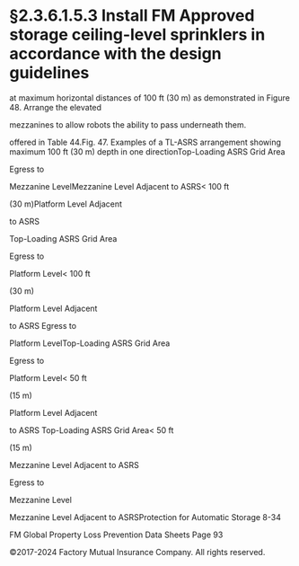 # §2.3.6.1.5.3 Install FM Approved storage ceiling-level sprinklers in accordance with the design guidelines



at maximum horizontal distances of 100 ft (30 m) as demonstrated in Figure 48. Arrange the elevated

mezzanines to allow robots the ability to pass underneath them.

offered in Table 44.Fig. 47. Examples of a TL-ASRS arrangement showing maximum 100 ft (30 m) depth in one directionTop-Loading ASRS Grid Area

Egress to

Mezzanine LevelMezzanine Level Adjacent to ASRS< 100 ft

(30 m)Platform Level Adjacent

to ASRS

Top-Loading ASRS Grid Area

Egress to

Platform Level< 100 ft

(30 m)

Platform Level Adjacent

to ASRS Egress to

Platform LevelTop-Loading ASRS Grid Area

Egress to

Platform Level< 50 ft

(15 m)

Platform Level Adjacent

to ASRS Top-Loading ASRS Grid Area< 50 ft

(15 m)

Mezzanine Level Adjacent to ASRS

Egress to

Mezzanine Level

Mezzanine Level Adjacent to ASRSProtection for Automatic Storage 8-34

FM Global Property Loss Prevention Data Sheets Page 93

©2017-2024 Factory Mutual Insurance Company. All rights reserved.